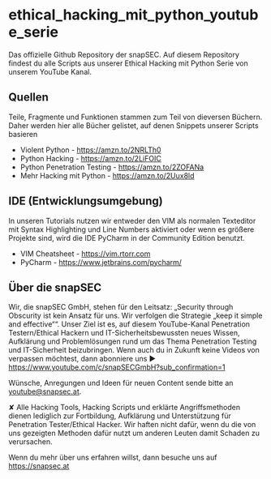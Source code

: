 # ethical_hacking_mit_python_youtube_serie
Das offizielle Github Repository der snapSEC. Auf diesem Repository findest du alle Scripts aus unserer Ethical Hacking mit Python Serie von unserem YouTube Kanal.

## Quellen
Teile, Fragmente und Funktionen stammen zum Teil von dieversen Büchern. Daher werden hier alle Bücher gelistet, auf denen Snippets unserer Scripts basieren

- Violent Python - https://amzn.to/2NRLTh0
- Python Hacking - https://amzn.to/2LiFOIC
- Python Penetration Testing - https://amzn.to/2ZOFANa
- Mehr Hacking mit Python - https://amzn.to/2Uux8ld

## IDE (Entwicklungsumgebung)

In unseren Tutorials nutzen wir entweder den VIM als normalen Texteditor mit Syntax Highlighting und Line Numbers aktiviert oder wenn es größere Projekte sind, wird die IDE PyCharm in der Community Edition benutzt. 

- VIM Cheatsheet - https://vim.rtorr.com
- PyCharm - https://www.jetbrains.com/pycharm/

## Über die snapSEC

Wir, die snapSEC GmbH, stehen für den Leitsatz: „Security through Obscurity ist kein Ansatz für uns. Wir verfolgen die Strategie „keep it simple and effective““. Unser Ziel ist es, auf diesem YouTube-Kanal Penetration Testern/Ethical Hackern und IT-Sicherheitsbewussten neues Wissen, Aufklärung und Problemlösungen rund um das Thema Penetration Testing und IT-Sicherheit beizubringen. Wenn auch du in Zukunft keine Videos von verpassen möchtest, dann abonniere uns ► 
https://www.youtube.com/c/snapSECGmbH?sub_confirmation=1

Wünsche, Anregungen und Ideen für neuen Content sende bitte an youtube@snapsec.at.

✘ Alle Hacking Tools, Hacking Scripts und erklärte Angriffsmethoden dienen lediglich zur Fortbildung, Aufklärung und Unterstützung für Penetration Tester/Ethical Hacker. Wir haften nicht dafür, wenn du die von uns gezeigten Methoden dafür nutzt um anderen Leuten damit Schaden zu verursachen.

Wenn du mehr über uns erfahren willst, dann besuche uns auf https://snapsec.at
